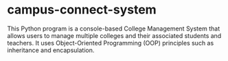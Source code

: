 # campus-connect-system
This Python program is a console-based College Management System that allows users to manage multiple colleges and their associated students and teachers. It uses Object-Oriented Programming (OOP) principles such as inheritance and encapsulation.
